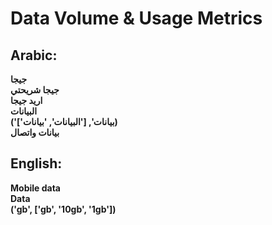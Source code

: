 # **Data Volume & Usage Metrics**

## **Arabic**:
**جيجا**  
**جيجا شريحتي**  
**اريد جيجا**  
**البيانات**  
**('بيانات', ['البيانات', 'بيانات'])**  
**بيانات واتصال**  


## **English**:

**Mobile data**  
**Data**  
**('gb', ['gb', '10gb', '1gb'])**  
